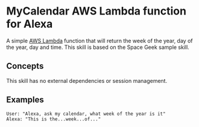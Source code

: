 # MyCalendar AWS Lambda function for Alexa
A simple [AWS Lambda](http://aws.amazon.com/lambda) function that will return the week of the year, day of the year, day and time.
This skill is based on the Space Geek sample skill.

## Concepts
This skill has no external dependencies or session management.

## Examples
    User: "Alexa, ask my calendar, what week of the year is it"
    Alexa: "This is the...week...of..."
